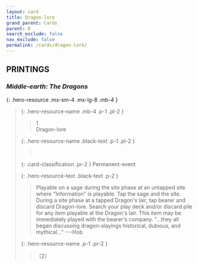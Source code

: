 ```yaml
---
layout: card
title: Dragon-lore
grand_parent: Cards
parent: D
search_exclude: false
nav_exclude: false
permalink: /cards/dragon-lore/
---
```


## PRINTINGS


### _Middle-earth: The Dragons_

{: .hero-resource .mx-sm-4 .mx-lg-8 .mb-4 }
> {: .hero-resource-name .mb-4 .p-1 .pl-2 }
> > <div class="card-mp">1</div>
> > <div class="card-name">Dragon-lore</div>
>
> {: .hero-resource-name .black-text .p-1 .pl-2 }
> > &nbsp;
>
> {: .card-classification .pr-2 }
> Permanent-event
>
> {: .hero-resource-text .black-text .p-2 }
> > Playable on a sage during the site phase at an untapped site where "Information" is playable. Tap the sage and the site. During a site phase at a tapped Dragon's lair, tap bearer and discard Dragon-lore. Search your play deck and/or discard pile for any item playable at the Dragon's lair. This item may be immediately played with the bearer's company.   "...they all began discussing dragon-slayings historical, dubious, and mythical..."  ---Hob 
> 
> {: .hero-resource-name .p-1 .pr-2 }
> > <div class="card-shield"></div>
> > <div class="card-corruption">〔2〕</div>
